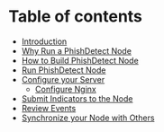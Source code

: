 # Table of contents

* [Introduction](README.md)
* [Why Run a PhishDetect Node](why.md)
* [How to Build PhishDetect Node](build.md)
* [Run PhishDetect Node](run.md)
* [Configure your Server](configure.md)
  * [Configure Nginx](configure/nginx.md)
* [Submit Indicators to the Node]()
* [Review Events]()
* [Synchronize your Node with Others]()
